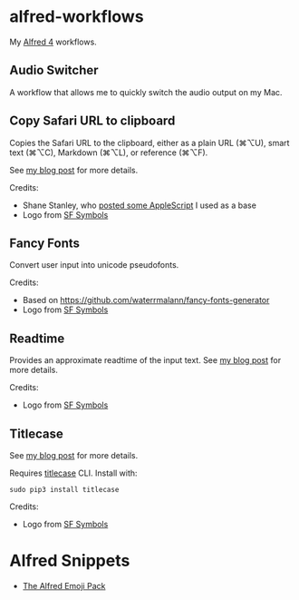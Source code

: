 # alfred-workflows

My [Alfred 4](https://www.alfredapp.com) workflows.

## Audio Switcher

A workflow that allows me to quickly switch the audio output on my Mac.

## Copy Safari URL to clipboard

Copies the Safari URL to the clipboard, either as a plain URL (⌘⌥U), smart text (⌘⌥C), Markdown (⌘⌥L), or reference (⌘⌥F).

See [my blog post](https://andrew-jones.com/blog/alfred-workflow-copy-url-to-clipboard-as-rich-text/) for more details.

Credits:
* Shane Stanley, who [posted some AppleScript](https://forum.latenightsw.com/t/html-styled-text-in-a-variable/2285/4) I used as a base
* Logo from [SF Symbols](https://developer.apple.com/sf-symbols/)

## Fancy Fonts

Convert user input into unicode pseudofonts.

Credits:
* Based on https://github.com/waterrmalann/fancy-fonts-generator
* Logo from [SF Symbols](https://developer.apple.com/sf-symbols/)

## Readtime

Provides an approximate readtime of the input text. See [my blog post](https://andrew-jones.com/blog/alfred-workflow-readtime/) for more details.

Credits:
* Logo from [SF Symbols](https://developer.apple.com/sf-symbols/)

## Titlecase

See [my blog post](https://andrew-jones.com/blog/alfred-workflow-titlecase/) for more details.

Requires [titlecase](https://pypi.org/project/titlecase/) CLI. Install with:

```
sudo pip3 install titlecase
```

Credits:
* Logo from [SF Symbols](https://developer.apple.com/sf-symbols/)

# Alfred Snippets

* [The Alfred Emoji Pack](https://joelcalifa.com/blog/alfred-emoji-snippet-pack/)
